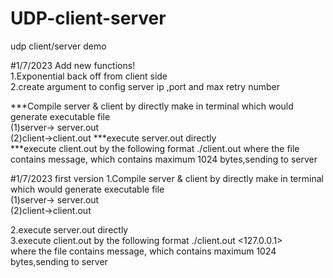 # UDP-client-server
udp client/server demo

#1/7/2023 Add new functions!  
1.Exponential back off from client side  
2.create argument to config server ip ,port and max retry number

***Compile server & client by directly make in terminal which would generate executable file  
  (1)server-> server.out  
  (2)client->client.out 
***execute server.out directly  
***execute client.out by the following format ./client.out <server ip address> <server port> <number of max retry>
   where the file contains message, which contains maximum 1024 bytes,sending to server 

#1/7/2023 first version
1.Compile server & client by directly make in terminal which would generate executable file  
  (1)server-> server.out  
  (2)client->client.out  
    
2.execute server.out directly  
3.execute client.out by the following format ./client.out <127.0.0.1> <filename>  
  where the file contains message, which contains maximum 1024 bytes,sending to server  
